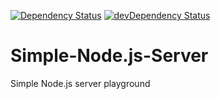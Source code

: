 <!-- [![Build Status](https://circleci.com/gh/alexdevero/Simple-Node.js-Server.svg?style=shield&circle-token=:circle-token)](https://circleci.com/gh/alexdevero/Simple-Node.js-Server/) -->
[![Dependency Status](https://david-dm.org/alexdevero/Simple-Node.js-Server.svg?style=flat)](https://david-dm.org/alexdevero/Simple-Node.js-Server)
[![devDependency Status](https://david-dm.org/alexdevero/Simple-Node.js-Server/dev-status.svg?style=flat)](https://david-dm.org/alexdevero/Simple-Node.js-Server?type=dev)

# Simple-Node.js-Server
Simple Node.js server playground
